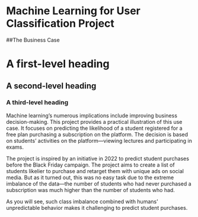 # Machine Learning for User Classification Project
##The Business Case
# A first-level heading
## A second-level heading
### A third-level heading
Machine learning’s numerous implications include improving business decision-making. This project provides a practical illustration of this use case. It focuses on predicting the likelihood of a student registered for a free plan purchasing a subscription on the platform. The decision is based on students’ activities on the platform—viewing lectures and participating in exams.

The project is inspired by an initiative in 2022 to predict student purchases before the Black Friday campaign. The project aims to create a list of students likelier to purchase and retarget them with unique ads on social media. But as it turned out, this was no easy task due to the extreme imbalance of the data—the number of students who had never purchased a subscription was much higher than the number of students who had. 

As you will see, such class imbalance combined with humans’ unpredictable behavior makes it challenging to predict student purchases.
